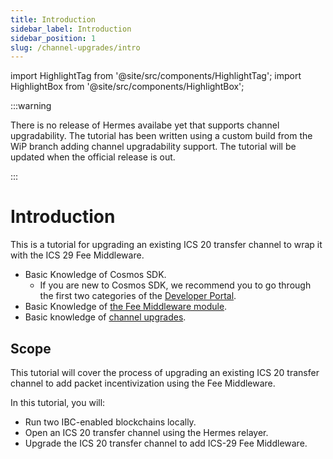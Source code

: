 ```yaml
---
title: Introduction
sidebar_label: Introduction
sidebar_position: 1
slug: /channel-upgrades/intro
---
```


import HighlightTag from '@site/src/components/HighlightTag';
import HighlightBox from '@site/src/components/HighlightBox';

:::warning

There is no release of Hermes availabe yet that supports channel upgradability. The tutorial has been written using a custom build from the WiP branch adding channel upgradability support. The tutorial will be updated when the official release is out.

:::

# Introduction

<HighlightTag type="ibc-go" version="v8.1"/> <HighlightTag type="cosmos-sdk" version="v0.50"/>

This is a tutorial for upgrading an existing ICS 20 transfer channel to wrap it with the ICS 29 Fee Middleware.

<HighlightBox type="prerequisite" title="Prerequisites">

- Basic Knowledge of Cosmos SDK.
    - If you are new to Cosmos SDK, we recommend you to go through the first two categories of the [Developer Portal](https://tutorials.cosmos.network/academy/1-what-is-cosmos/).
- Basic Knowledge of [the Fee Middleware module](https://ibc.cosmos.network/main/middleware/ics29-fee/overview).
- Basic knowledge of [channel upgrades](https://ibc.cosmos.network/main/ibc/channel-upgrades).

</HighlightBox>

## Scope

This tutorial will cover the process of upgrading an existing ICS 20 transfer channel to add packet incentivization using the Fee Middleware.

<HighlightBox type="learning" title="Learning Goals">

In this tutorial, you will:

- Run two IBC-enabled blockchains locally.
- Open an ICS 20 transfer channel using the Hermes relayer.
- Upgrade the ICS 20 transfer channel to add ICS-29 Fee Middleware.

</HighlightBox>
